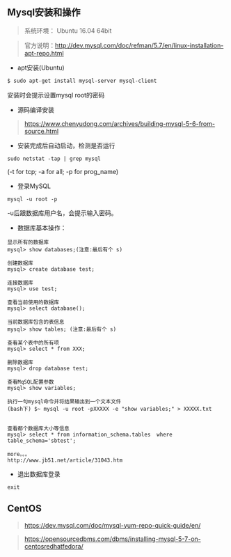 ## Mysql安装和操作




>系统环境： Ubuntu 16.04 64bit

>官方说明：http://dev.mysql.com/doc/refman/5.7/en/linux-installation-apt-repo.html



* apt安装(Ubuntu)
~~~bash
$ sudo apt-get install mysql-server mysql-client
~~~
安装时会提示设置mysql root的密码


* 源码编译安装

> https://www.chenyudong.com/archives/building-mysql-5-6-from-source.html

* 安装完成后自动启动，检测是否运行
~~~shell
sudo netstat -tap | grep mysql
~~~
(-t for tcp; -a for all; -p for prog_name)

* 登录MySQL
~~~shell
mysql -u root -p 
~~~
-u后跟数据库用户名，会提示输入密码。

* 数据库基本操作：
~~~
显示所有的数据库
mysql> show databases;(注意:最后有个 s)

创建数据库
mysql> create database test;

连接数据库
mysql> use test;

查看当前使用的数据库
mysql> select database();

当前数据库包含的表信息
mysql> show tables; (注意:最后有个 s)

查看某个表中的所有项
mysql> select * from XXX;

删除数据库
mysql> drop database test;

查看MqSQL配置参数
mysql> show variables;

执行一句mysql命令并将结果输出到一个文本文件
(bash下) $~ mysql -u root -pXXXXX -e "show variables;" > XXXXX.txt


查看都个数据库大小等信息
mysql> select * from information_schema.tables  where table_schema='sbtest'; 

more。。。
http://www.jb51.net/article/31043.htm
~~~




* 退出数据库登录
~~~shell
exit
~~~


## CentOS

>https://dev.mysql.com/doc/mysql-yum-repo-quick-guide/en/

>https://opensourcedbms.com/dbms/installing-mysql-5-7-on-centosredhatfedora/